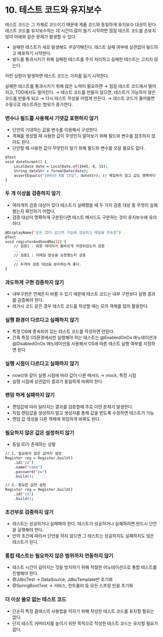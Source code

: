 # 10. 테스트 코드와 유지보수

테스트 코드는 그 자체로 코드이기 때문에 제품 코드와 동일하게 유지보수 대상이 된다. 테스트 코드를 유지보수하는 데 시간이 많이 들기 시작하면 점점 테스트 코드를 손보지 않아 아래와 같은 문제가 발생할 수 있다.

- 실패한 테스트가 새로 발생해도 $무감각$해진다. 테스트 실패 여부에 상관없이 빌드하고 배포하기 시작한다.
- 빌드를 통과시키기 위해 실패한 테스트를 주석 처리하고 실패한 테스트는 고치지 않는다.

이런 상환이 발생하면 테스트 코드는 가치를 잃기 시작한다.

실패한 테스트를 통과시키기 위해 많은 노력이 필요하면 → 점점 테스트 코드에서 멀어지고, TDD에서도 멀어진다. → 테스트 코드를 만들지 않으면, 테스트가 가능하지 않은 코드를 만들게 되고 → 다시 테스트 작성을 어렵게 만든다. → 테스트 코드가 줄어들면 수동으로 테스트하는 범위가 증가한다.

### 변수나 필드를 사용해서 기댓값 표현하지 않기

- 단언의 기대하는 값을 변수를 이용해서 구성한다.
- 객체를 생성할 때 사용한 값이 무엇인지 알아보기 위해 필드와 변수를 참조하지 않아도 된다.
- 단언할 때 사용한 값이 무엇인지 알기 위해 필드와 변수를 오갈 필요도 없다.

```bash
@Test
void dateFormat() {
	LocalDate date = LocalDate.of(1945, 8, 15); 
	String dateStr = formatDate(date);
	assertEquals("1945년 8월 15일", dateStr); // 복잡하지 않고 값도 명확하다
}
```

### 두 개 이상을 검증하지 않기

- 여러개의 검증 대상이 있다 테스트가 실패했을 때 두 가지 검증 대상 중 무엇이 실패했는지 확인하기 어렵다.
- 검증 대상이 명확하게 구분된다면 테스트 메서드도 구분하는 것이 유지보수에 유리하다.

```bash
@DisplayName("같은 ID가 없으면 가입에 성공하고 메일을 전송함")
@Test
void registerAndSendMail() {
	// 검증1 : 회원 데이터가 올바르게 저장되었는지 검증
	...
	// 검증2 : 이메일 발송을 요청했는지 검증
	...
	// 두개의 검증 대상을 분리하는게 좋다.
}

```

### 과도하게 구현 검증하지 않기

- 내부구현은 언제든지 바뀔 수 있기 때문에 테스트 코드는 내부 구현보다 실행 결과를 검증해야 한다.
- 레거시 코드 같은 경우 테스트 코드를 작성할 때는 모의 객체를 많이 활용한다.

### 실행 환경이 다르다고 실패하지 않기

- 특정 OS에 종속되어 있는 테스트 코드를 작성하면 안된다.
- 간혹 특정 OS환경에서만 실행해야 하는 테스트는 @EnabledOnOs 애노테이션과 @DisabledOnOs 애노테이션을 사용해서 OS에 따른 테스트 실행 여부를 지정하면 된다

### 실행 시점이 다르다고 실패하지 않기

- now()와 같이 실행 시점에 따라 값이 다른 메서드  → mock, 특정 시점
- 실행 시점에 상관없이 결과가 동일하게 바꿔야 한다.

### 랜덤 하게 실패하지 않기

- 랜덤값에 따라 달라지는 결과를 검증할때 주로 이런 문제가 발생한다.
- 직접 랜덤값을 생성하지 말고 생성자를 통해 값을 받도록 수정하면 테스트가 가능
- 랜덤 값 생성을 다른 객체에 위임하게 바꿔도 된다.

### 필요하지 않은 값은 설정하지 않기

- 동일 ID가 존재하는 상황

```bash
// 1. 필요하지 않은 값까지 설정
Register reg = Register.build()
	.id("id")
	.name("name")
	.password("pw")
	.build();

// 2. 필요한 값만 설정
Register reg = Register.build()
	.id("id")
	.build();
```

### 조건부로 검증하지 않기

- 테스트는 성공하거나 실패해야 한다. 테스트가 성공하거나 실패하려면 반드시 단언을 실행해야 한다.
- 만약 조건에 따라서 단언을 하지 않으면 그 테스트는 성공하지도 실패하지도 않은 테스트가 된다.

### 통합 테스트는 필요하지 않은 범위까지 연동하지 않기

- 테스트 시간이  길어지는 것을 방지하기 위해 적절한 어노테이션으로 통합 테스트를 진행해야 한다.
- @JdbcTest → DataSource, JdbcTemplate만 초기화
- @SpringBootTest → 서비스, 컨트롤러 등 모든 스프링 빈을 초기화

### 더 이상 쓸모 없는 테스트 코드

- 단순히 특정 클래스의 사용법을 익히기 위해 작성한 테스트 코드를 유지할 필요는 없다.
- 단지 테스트 커버리지를 높이기 위한 목적으로 작성한 테스트 코드는 유지할 필요가 없다.